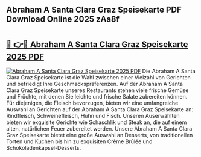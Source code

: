 ## Abraham A Santa Clara Graz Speisekarte PDF Download Online 2025 zAa8f

# <h2><a href="http://gc6in5m.nevu.top/?p=Abraham+A+Santa+Clara+Graz+Speisekarte">🔗 👉🔴 Abraham A Santa Clara Graz Speisekarte 2025 PDF</a></h2>

[![Abraham A Santa Clara Graz Speisekarte 2025 PDF](https://i.imgur.com/dBaPXMq.png)](http://gc6in5m.nevu.top/?p=Abraham+A+Santa+Clara+Graz+Speisekarte)
Die Abraham A Santa Clara Graz Speisekarte ist die Wahl zwischen einer Vielzahl von Gerichten und befriedigt Ihre Geschmackspräferenzen. Auf der Abraham A Santa Clara Graz Speisekarte unseres Restaurants stehen viele frische Gemüse und Früchte, mit denen Sie leichte und frische Salate zubereiten können. Für diejenigen, die Fleisch bevorzugen, bieten wir eine umfangreiche Auswahl an Gerichten auf der Abraham A Santa Clara Graz Speisekarte an: Rindfleisch, Schweinefleisch, Huhn und Fisch. Unseren Auserwählten bieten wir exquisite Gerichte wie Schaschlik und Steak an, die auf einem alten, natürlichen Feuer zubereitet werden. Unsere Abraham A Santa Clara Graz Speisekarte bietet eine große Auswahl an Desserts, von traditionellen Torten und Kuchen bis hin zu exquisiten Crème Brûlée und Schokoladenkapsel-Desserts.
